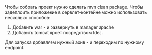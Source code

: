 Чтобы собрать проект нужно сделать mvn clean package.
Чтобы задеплоить приложение в сервлет-контейне можно использовать несколько способов:
1. Добавить war - и развернуть в manager apache
2. Добавить tomcat  проет посредством Idea.

Для запуска добавляем нужный ахив - и переходим по нужному endpoint.